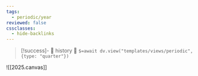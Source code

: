 ```yaml
---
tags:
  - periodic/year
reviewed: false
cssclasses:
  - hide-backlinks
---
```


> [!success]- 🔻 history 🔻
> `$=await dv.view("templates/views/periodic", {type: "quarter"})`

![[2025.canvas]]
